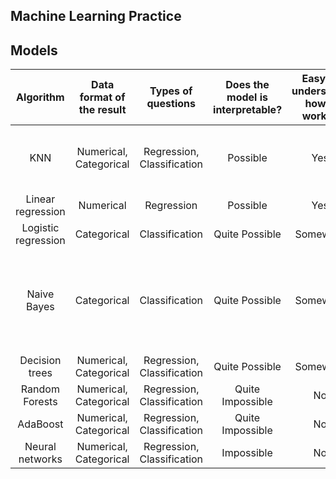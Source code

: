 ## Machine Learning Practice

## Models
| Algorithm | Data format of the result | Types of questions | Does the model is interpretable? | Easy to understand how it works? | Prediction Accuracy | Training Speed | Prediction Speed |
|:---:|:---:|:---:|:---:|:---:|:---:|:---:|:---:|
| KNN | Numerical, Categorical | Regression, Classification | Possible | Yes | Low | Fast | If the number of data is large, it is slow | 
| Linear regression | Numerical | Regression | Possible | Yes | Low | Fast | Fast | 
| Logistic regression | Categorical | Classification | Quite Possible | Somewhat | Low | Fast | Fast | 
| Naive Bayes | Categorical | Classification | Quite Possible | Somewhat | Low | Fast but it's getting slow when the columns are increasing | Fast | 
| Decision trees | Numerical, Categorical | Regression, Classification | Quite Possible | Somewhat | Low | Fast | Fast | 
| Random Forests | Numerical, Categorical | Regression, Classification | Quite Impossible | No | High | Low | Moderate | 
| AdaBoost | Numerical, Categorical | Regression, Classification | Quite Impossible | No | High | Low | Fast | 
| Neural networks | Numerical, Categorical | Regression, Classification | Impossible | No | High | Low | Fast | 
